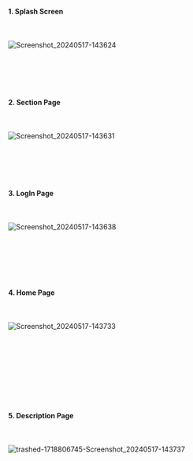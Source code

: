 <b>1. Splash Screen </b>
<br>
<br>
<br>
<br>
![Screenshot_20240517-143624](https://github.com/IamPawan777/shopping_app/assets/112340386/758ead93-46ee-4c8c-9ecd-8f9a6341bcc5)
<br>
<br>
<br>
<br>
<br>
<br>

<b>2. Section Page</b>
<br>
<br>
<br>
<br>
![Screenshot_20240517-143631](https://github.com/IamPawan777/shopping_app/assets/112340386/0988f9eb-6451-447f-a946-6cedef531d93)
<br>
<br>
<br>
<br>
<br>
<br>


<b>3. LogIn Page</b>
<br>
<br>
<br>
<br>
![Screenshot_20240517-143638](https://github.com/IamPawan777/shopping_app/assets/112340386/19b72b27-da95-4b3e-9370-4c086298067d)
<br>
<br>
<br>
<br>
<br>
<br>
<br>


<b>4. Home Page</b>
<br>
<br>
<br>
<br>
![Screenshot_20240517-143733](https://github.com/IamPawan777/shopping_app/assets/112340386/d5603591-c11d-4dd1-b6b0-ec4bee430862)

<br>
<br>
<br>
<br>
<br>
<br>
<br>
<br>


<b>5. Description Page</b>
<br>
<br>
<br>
<br>
![trashed-1718806745-Screenshot_20240517-143737](https://github.com/IamPawan777/shopping_app/assets/112340386/790d251a-8809-4b64-afb0-27debc782cd6)

<br>
<br>
<br>
<br>
<br>
<br>
<br>
<br>
